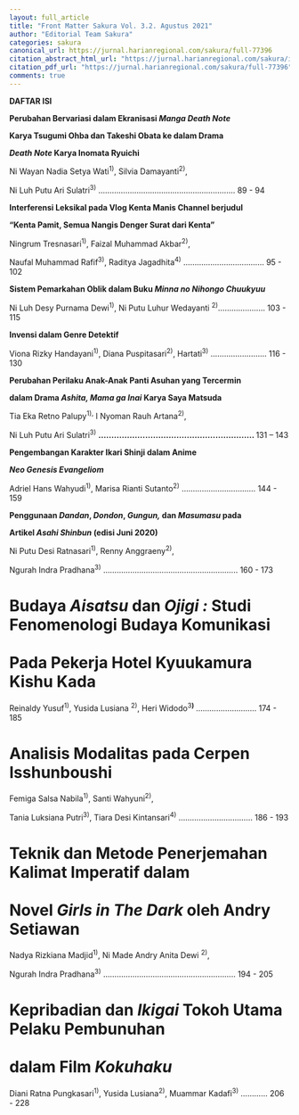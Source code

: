 ```yaml
---
layout: full_article
title: "Front Matter Sakura Vol. 3.2. Agustus 2021"
author: "Editorial Team Sakura"
categories: sakura
canonical_url: https://jurnal.harianregional.com/sakura/full-77396 
citation_abstract_html_url: "https://jurnal.harianregional.com/sakura/id-77396"
citation_pdf_url: "https://jurnal.harianregional.com/sakura/full-77396"  
comments: true
---
```


<p><span class="font0" style="font-weight:bold;">DAFTAR ISI</span></p>
<p><span class="font0" style="font-weight:bold;">Perubahan Bervariasi dalam Ekranisasi </span><span class="font0" style="font-weight:bold;font-style:italic;">Manga Death Note</span></p>
<p><span class="font0" style="font-weight:bold;">Karya Tsugumi Ohba dan Takeshi Obata ke dalam Drama</span></p>
<p><span class="font0" style="font-weight:bold;font-style:italic;">Death Note</span><span class="font0" style="font-weight:bold;"> Karya Inomata Ryuichi</span></p>
<p><span class="font0">Ni Wayan Nadia Setya Wati<sup>1)</sup>, Silvia Damayanti<sup>2)</sup>,</span></p>
<p><span class="font0">Ni Luh Putu Ari Sulatri<sup>3)</sup> ……………………………………………………. 89 - 94</span></p>
<p><span class="font0" style="font-weight:bold;">Interferensi Leksikal pada Vlog Kenta Manis Channel berjudul</span></p>
<p><span class="font0" style="font-weight:bold;">“Kenta Pamit, Semua Nangis Denger Surat dari Kenta”</span></p>
<p><span class="font0">Ningrum Tresnasari<sup>1)</sup>, Faizal Muhammad Akbar<sup>2)</sup>,</span></p>
<p><span class="font0">Naufal Muhammad Rafif<sup>3)</sup>, Raditya Jagadhita<sup>4)</sup> ……………………………… 95 - 102</span></p>
<p><span class="font0" style="font-weight:bold;">Sistem Pemarkahan Oblik dalam Buku </span><span class="font0" style="font-weight:bold;font-style:italic;">Minna no Nihongo Chuukyuu</span></p>
<p><span class="font0">Ni Luh Desy Purnama Dewi<sup>1)</sup>, Ni Putu Luhur Wedayanti <sup>2)</sup>………………… 103 - 115</span></p>
<p><span class="font0" style="font-weight:bold;">Invensi dalam Genre Detektif</span></p>
<p><span class="font0">Viona Rizky Handayani<sup>1)</sup>, Diana Puspitasari<sup>2)</sup>, Hartati<sup>3)</sup> .…………………… 116 - 130</span></p>
<p><span class="font0" style="font-weight:bold;">Perubahan Perilaku Anak-Anak Panti Asuhan yang Tercermin</span></p>
<p><span class="font0" style="font-weight:bold;">dalam Drama </span><span class="font0" style="font-weight:bold;font-style:italic;">Ashita, Mama ga Inai</span><span class="font0" style="font-weight:bold;"> Karya Saya Matsuda</span></p>
<p><span class="font0">Tia Eka Retno Palupy<sup>1),</sup> I Nyoman Rauh Artana<sup>2)</sup>,</span></p>
<p><span class="font0">Ni Luh Putu Ari Sulatri<sup>3)</sup> </span><span class="font0" style="font-weight:bold;">…………………………………………………… </span><span class="font0">131 – 143</span></p>
<p><span class="font0" style="font-weight:bold;">Pengembangan Karakter Ikari Shinji dalam Anime</span></p>
<p><span class="font0" style="font-weight:bold;font-style:italic;">Neo Genesis Evangeliom</span></p>
<p><span class="font0">Adriel Hans Wahyudi<sup>1)</sup>, Marisa Rianti Sutanto<sup>2)</sup> …………………………… 144 - 159</span></p>
<p><span class="font0" style="font-weight:bold;">Penggunaan </span><span class="font0" style="font-weight:bold;font-style:italic;">Dandan</span><span class="font0" style="font-weight:bold;">, </span><span class="font0" style="font-weight:bold;font-style:italic;">Dondon</span><span class="font0" style="font-weight:bold;">, </span><span class="font0" style="font-weight:bold;font-style:italic;">Gungun,</span><span class="font0" style="font-weight:bold;"> dan </span><span class="font0" style="font-weight:bold;font-style:italic;">Masumasu</span><span class="font0" style="font-weight:bold;"> pada</span></p>
<p><span class="font0" style="font-weight:bold;">Artikel </span><span class="font0" style="font-weight:bold;font-style:italic;">Asahi Shinbun</span><span class="font0" style="font-weight:bold;"> (edisi Juni 2020)</span></p>
<p><span class="font0">Ni Putu Desi Ratnasari<sup>1)</sup>, Renny Anggraeny<sup>2)</sup>,</span></p>
<p><span class="font0">Ngurah Indra Pradhana<sup>3)</sup> ……………………………………………….….. 160 - 173</span></p><a name="caption1"></a>
<h1><a name="bookmark0"></a><span class="font0" style="font-weight:bold;"><a name="bookmark1"></a>Budaya </span><span class="font0" style="font-weight:bold;font-style:italic;">Aisatsu</span><span class="font0" style="font-weight:bold;"> dan </span><span class="font0" style="font-weight:bold;font-style:italic;">Ojigi :</span><span class="font0" style="font-weight:bold;"> Studi Fenomenologi Budaya Komunikasi</span><br><br><span class="font0" style="font-weight:bold;"><a name="bookmark2"></a>Pada Pekerja Hotel Kyuukamura Kishu Kada</span></h1>
<p><span class="font0">Reinaldy Yusuf<sup>1)</sup>, Yusida Lusiana <sup>2)</sup>, Heri Widodo<sup>3</sup></span><span class="font0" style="font-weight:bold;"><sup>)</sup> </span><span class="font0">……………………… 174 - 185</span></p>
<h1><a name="bookmark3"></a><span class="font0" style="font-weight:bold;"><a name="bookmark4"></a>Analisis Modalitas pada Cerpen Isshunboushi</span></h1>
<p><span class="font0">Femiga Salsa Nabila<sup>1)</sup>, Santi Wahyuni<sup>2)</sup>,</span></p>
<p><span class="font0">Tania Luksiana Putri<sup>3)</sup>, Tiara Desi Kintansari<sup>4)</sup> …………………………… 186 - 193</span></p>
<h1><a name="bookmark5"></a><span class="font0" style="font-weight:bold;"><a name="bookmark6"></a>Teknik dan Metode Penerjemahan Kalimat Imperatif dalam</span><br><br><span class="font0" style="font-weight:bold;"><a name="bookmark7"></a>Novel </span><span class="font0" style="font-weight:bold;font-style:italic;">Girls in The Dark</span><span class="font0" style="font-weight:bold;"> oleh Andry Setiawan</span></h1>
<p><span class="font0">Nadya Rizkiana Madjid<sup>1)</sup>, Ni Made Andry Anita Dewi <sup>2)</sup>,</span></p>
<p><span class="font0">Ngurah Indra Pradhana<sup>3)</sup> ………………………………………………….. 194 - 205</span></p>
<h1><a name="bookmark8"></a><span class="font0" style="font-weight:bold;"><a name="bookmark9"></a>Kepribadian dan </span><span class="font0" style="font-weight:bold;font-style:italic;">Ikigai</span><span class="font0" style="font-weight:bold;"> Tokoh Utama Pelaku Pembunuhan</span><br><br><span class="font0" style="font-weight:bold;"><a name="bookmark10"></a>dalam Film </span><span class="font0" style="font-weight:bold;font-style:italic;">Kokuhaku</span></h1>
<p><span class="font0">Diani Ratna Pungkasari<sup>1)</sup>, Yusida Lusiana<sup>2)</sup>, Muammar Kadafi<sup>3)</sup> ………… 206 - 228</span></p>